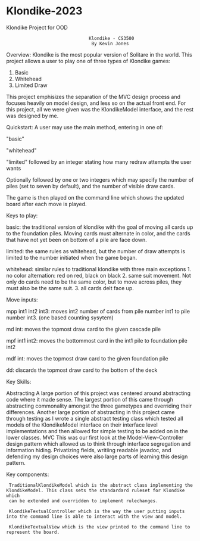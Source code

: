 # Klondike-2023
Klondike Project for OOD

                                   Klondike - CS3500
                                    By Kevin Jones

Overview:
Klondike is the most popular version of Solitare in the world. This project allows a user to play one of three types of Klondike games:
1. Basic
2. Whitehead
3. Limited Draw

This project emphisizes the separation of the MVC design process and focuses heavily on model design, and less so on the actual front end.
For this project, all we were given was the KlondikeModel interface, and the rest was designed by me.

Quickstart:
A user may use the main method, entering in one of:

  "basic"
  
  "whitehead"
  
  "limited" followed by an integer stating how many redraw attempts the user wants
  
Optionally followed by one or two integers which may specify the number of piles (set to seven by default), and the number of visible draw cards.

The game is then played on the command line which shows the updated board after each move is played.

Keys to play:

basic: 
        the traditional version of klondike with the goal of moving all cards up to the foundation piles. Moving cards must alternate in color, 
        and the cards that have not yet been on bottom of a pile are face down.
        
limited:
        the same rules as whitehead, but the number of draw attempts is limited to the number initiated when the game began.
        
whitehead:
        similar rules to traditional klondike with three main exceptions
            1. no color alternation: red on red, black on black
            2. same suit movement. Not only do cards need to be the same color, but to move across piles, they must also be the same suit.
            3. all cards delt face up.
            
Move inputs:
  
  mpp int1 int2 int3:
    moves int2 number of cards from pile number int1 to pile number int3. (one based counting sysytem)
    
  md int:
    moves the topmost draw card to the given cascade pile
    
  mpf int1 int2:
    moves the bottommost card in the int1 pile to foundation pile int2
    
  mdf int:
    moves the topmost draw card to the given foundation pile
    
  dd:
    discards the topmost draw card to the bottom of the deck
    
    
    
Key Skills:

  Abstracting
    A large portion of this project was centered around abstracting code where it made sense. The largest portion of this came through abstracting
    commonality amongst the three gametypes and overriding their differences. Another large portion of abstracting in this project came through
    testing as I wrote a single abstract testing class which tested all models of the KlondikeModel interface on their interface level implementations
    and then allowed for simple testing to be added on in the lower classes.
  MVC
    This was our first look at the Model-View-Controller design pattern which allowed us to think through interface segregation and information hiding.
    Privatizing fields, writiing readable javadoc, and defending my design choices were also large parts of learning this design pattern.
    

Key components:

     TraditionalKlondikeModel which is the abstract class implementing the KlondikeModel. This class sets the standardard ruleset for Klondike which
     can be extended and overridden to implement rulechanges.
     
     KlondikeTextualController which is the way the user putting inputs into the command line is able to interact with the view and model.
     
     KlondikeTextualView which is the view printed to the command line to represent the board.
